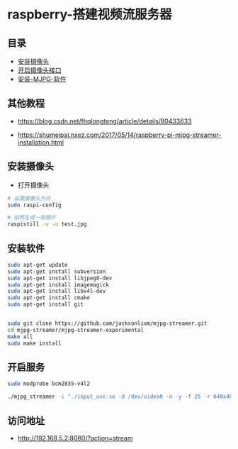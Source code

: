 # raspberry-搭建视频流服务器

## 目录

- [安装摄像头](#安装摄像头)
- [开启摄像头接口](#开启摄像头接口)
- [安装-MJPG-软件](#安装-MJPG-软件)

## 其他教程

- https://blog.csdn.net/fhqlongteng/article/details/80433633

- https://shumeipai.nxez.com/2017/05/14/raspberry-pi-mjpg-streamer-installation.html

## 安装摄像头

- 打开摄像头

```bash
# 设置摄像头为开
sudo raspi-config

# 拍照生成一张图片
raspistill -v -o test.jpg
```

## 安装软件

```bash
sudo apt-get update
sudo apt-get install subversion
sudo apt-get install libjpeg8-dev
sudo apt-get install imagemagick
sudo apt-get install libv4l-dev
sudo apt-get install cmake
sudo apt-get install git


sudo git clone https://github.com/jacksonliam/mjpg-streamer.git
cd mjpg-streamer/mjpg-streamer-experimental
make all
sudo make install
```

## 开启服务

```bash
sudo modprobe bcm2835-v4l2

./mjpg_streamer -i "./input_uvc.so -d /dev/video0 -n -y -f 25 -r 640x480" -o "./output_http.so -p 3000 -n -w /usr/local/www"
```

## 访问地址

- http://192.168.5.2:8080/?action=stream
